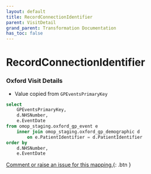 ```yaml
---
layout: default
title: RecordConnectionIdentifier
parent: VisitDetail
grand_parent: Transformation Documentation
has_toc: false
---
```

# RecordConnectionIdentifier
### Oxford Visit Details
* Value copied from `GPEventsPrimaryKey`

```sql
select
	GPEventsPrimaryKey,
	d.NHSNumber,
	e.EventDate
from omop_staging.oxford_gp_event e
	inner join omop_staging.oxford_gp_demographic d
		on e.PatientIdentifier = d.PatientIdentifier
order by
	d.NHSNumber,
	e.EventDate
```


[Comment or raise an issue for this mapping.](https://github.com/answerdigital/oxford-omop-data-mapper/issues/new?title=OMOP%20VisitDetail%20table%20RecordConnectionIdentifier%20field%20Oxford%20Visit%20Details%20mapping){: .btn }
